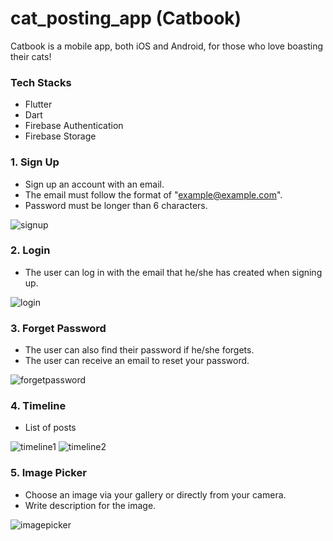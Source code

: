 # cat_posting_app (Catbook)
Catbook is a mobile app, both iOS and Android, for those who love boasting their cats!

### Tech Stacks
* Flutter
* Dart
* Firebase Authentication
* Firebase Storage


### 1. Sign Up
* Sign up an account with an email.
* The email must follow the format of "example@example.com".
* Password must be longer than 6 characters.

![signup](https://user-images.githubusercontent.com/35230852/85854550-72946b80-b769-11ea-9059-3bf4afe846b2.png)


### 2. Login
* The user can log in with the email that he/she has created when signing up.

![login](https://user-images.githubusercontent.com/35230852/85854390-247f6800-b769-11ea-960d-d35aa2ab6123.png)


### 3. Forget Password
* The user can also find their password if he/she forgets.
* The user can receive an email to reset your password.

![forgetpassword](https://user-images.githubusercontent.com/35230852/85854602-893ac280-b769-11ea-9a79-e96e7362f0bc.png)


### 4. Timeline
* List of posts

![timeline1](https://user-images.githubusercontent.com/35230852/85854630-9788de80-b769-11ea-8468-5663bda59cba.png)
![timeline2](https://user-images.githubusercontent.com/35230852/85854653-a5d6fa80-b769-11ea-9c4c-41de29855bd9.png)


### 5. Image Picker
* Choose an image via your gallery or directly from your camera.
* Write description for the image.

![imagepicker](https://user-images.githubusercontent.com/35230852/85854676-b1c2bc80-b769-11ea-87b1-17b4e6e46db5.png)

